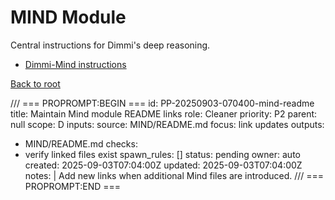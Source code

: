 # MIND Module

Central instructions for Dimmi's deep reasoning.

- [Dimmi-Mind instructions](Dimmi-Mind.txt)

[Back to root](../INDEX.md)

/// === PROPROMPT:BEGIN ===
id: PP-20250903-070400-mind-readme
title: Maintain Mind module README links
role: Cleaner
priority: P2
parent: null
scope: D
inputs:
  source: MIND/README.md
  focus: link updates
outputs:
  - MIND/README.md
checks:
  - verify linked files exist
spawn_rules: []
status: pending
owner: auto
created: 2025-09-03T07:04:00Z
updated: 2025-09-03T07:04:00Z
notes: |
  Add new links when additional Mind files are introduced.
/// === PROPROMPT:END ===

